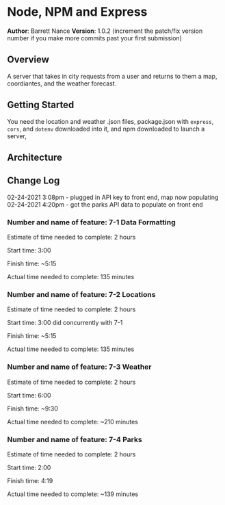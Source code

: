 
# Node, NPM and Express

**Author**: Barrett Nance
**Version**: 1.0.2 (increment the patch/fix version number if you make more commits past your first submission)

## Overview
<!-- Provide a high level overview of what this application is and why you are building it, beyond the fact that it's an assignment for this class. (i.e. What's your problem domain?) -->
A server that takes in city requests from a user and returns to them a map, coordiantes, and the weather forecast.

## Getting Started
<!-- What are the steps that a user must take in order to build this app on their own machine and get it running? -->
You need the location and weather .json  files, package.json with `express`, `cors`, and `dotenv` downloaded into it, and npm downloaded to launch a server,

## Architecture
<!-- Provide a detailed description of the application design. What technologies (languages, libraries, etc) you're using, and any other relevant design information. -->


## Change Log

02-24-2021 3:08pm - plugged in API key to front end, map now populating
02-24-2021 4:20pm - got the parks API data to populate on front end

### Number and name of feature: 7-1 Data Formatting

Estimate of time needed to complete: 2 hours

Start time: 3:00

Finish time: ~5:15

Actual time needed to complete: 135 minutes

### Number and name of feature: 7-2 Locations

Estimate of time needed to complete: 2 hours

Start time: 3:00 did concurrently with 7-1

Finish time: ~5:15

Actual time needed to complete: 135 minutes

### Number and name of feature: 7-3 Weather

Estimate of time needed to complete: 2 hours

Start time: 6:00 

Finish time: ~9:30

Actual time needed to complete: ~210 minutes

### Number and name of feature: 7-4 Parks

Estimate of time needed to complete: 2 hours

Start time: 2:00

Finish time: 4:19

Actual time needed to complete: ~139 minutes

